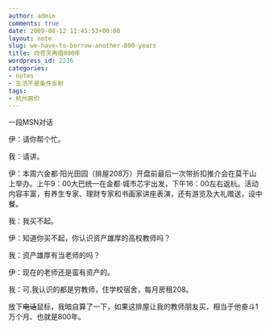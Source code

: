```yaml
---
author: admin
comments: true
date: 2009-08-12 11:45:53+00:00
layout: note
slug: we-have-to-borrow-another-800-years
title: 向苍天再借800年
wordpress_id: 2236
categories:
- notes
- 生活不是条件反射
tags:
- 杭州房价
---
```


一段MSN对话



伊：请你帮个忙。

我：请讲。

伊：本周六金都·阳光田园（排屋208万）开盘前最后一次带折扣推介会在莫干山上举办。上午9：00大巴统一在金都·城市芯宇出发，下午16：00左右返杭。活动内容丰富，有养生专家、理财专家和书画家讲座表演，还有游览及大礼赠送，设中餐。

我：我买不起。

伊：知道你买不起，你认识资产雄厚的高校教师吗？

我：资产雄厚有当老师的吗？

伊：现在的老师还是蛮有资产的。

我：可.我认识的都是穷教师，住学校宿舍，每月房租208。



放下<del>电话</del>鼠标，我暗自算了一下，如果这排屋让我的教师朋友买，相当于他奋斗1万个月、也就是800年。
